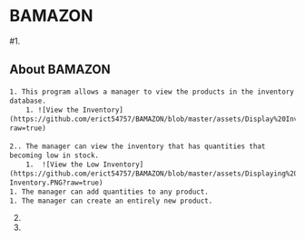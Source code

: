 # BAMAZON

#1. 
## About BAMAZON
    1. This program allows a manager to view the products in the inventory database. 
        1. ![View the Inventory](https://github.com/erict54757/BAMAZON/blob/master/assets/Display%20Inventory.PNG?raw=true) 

    2.. The manager can view the inventory that has quantities that becoming low in stock. 
        1.  ![View the Low Inventory](https://github.com/erict54757/BAMAZON/blob/master/assets/Displaying%20Low-Inventory.PNG?raw=true)
    1. The manager can add quantities to any product.
    1. The manager can create an entirely new product.
    
2.
3. 